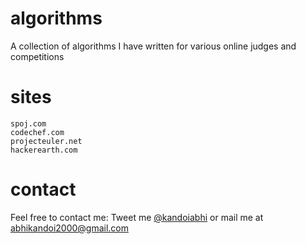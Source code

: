 algorithms
============

A collection of algorithms I have written for various online judges and competitions

sites
============

    spoj.com
    codechef.com
    projecteuler.net
    hackerearth.com

contact
============

Feel free to contact me: Tweet me [@kandoiabhi](//twitter.com/kandoiabhi "Tweet @kandoiabhi") or mail me at abhikandoi2000@gmail.com

